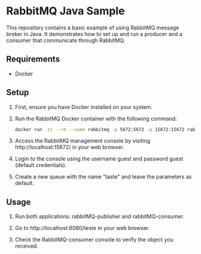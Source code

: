 # RabbitMQ Java Sample

This repository contains a basic example of using RabbitMQ message broker in Java. It demonstrates how to set up and run a producer and a consumer that communicate through RabbitMQ.

## Requirements

- Docker

## Setup

1. First, ensure you have Docker installed on your system.

2. Run the RabbitMQ Docker container with the following command:

   ```bash
   docker run -it --rm --name rabbitmq -p 5672:5672 -p 15672:15672 rabbitmq:3.9-management
   
3. Access the RabbitMQ management console by visiting http://localhost:15672/ in your web browser.

4. Login to the console using the username guest and password guest (default credentials).

5. Create a new queue with the name "taste" and leave the parameters as default.

## Usage

1. Run both applications: rabbitMQ-publisher and rabbitMQ-consumer.

2. Go to http://localhost:8080/teste in your web browser.

3. Check the RabbitMQ-consumer console to verify the object you received.

